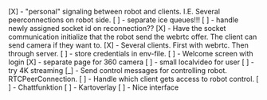[X] - "personal" signaling between robot and clients. I.E. Several peerconnections on robot side.
[ ] - separate ice queues!!!
[ ] - handle newly assigned socket id on reconnection??
[X] - Have the socket communication initialize that the robot send the webrtc offer. The client can send camera if they want to.
[X] - Several clients. First with webrtc. Then through server.
[ ] - store credentials in env-file.
[ ] - Welcome screen with login
[X] - separate page for 360 camera
[ ] - small localvideo for user
[ ] - try 4K streaming
[_] - Send control messages for controlling robot. RTCPeerConnection.
[ ] - Handle which client gets access to robot control.
[ ] - Chattfunktion
[ ] - Kartoverlay
[ ] - Nice interface